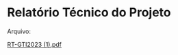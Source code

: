 # Relatório Técnico do Projeto


Arquivo:

[RT-GTI2023 (1).pdf](https://github.com/user-attachments/files/16882301/RT-GTI2023.1.pdf)
